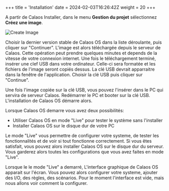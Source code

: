 +++
title = 'Installation'
date = 2024-02-03T16:26:42Z
weight = 20
+++

A partir de Calaos Installer, dans le menu **Gestion du projet** sélectionnez **Créez une image**.

![Create Image](/en/getting_started/images/calaos_installer_creator.png?width=20pc)

Choisir la dernier version stable de Calaos OS dans la liste déroulante, puis cliquer sur "Continuer". L'image est alors téléchargée depuis le serveur de Calaos. Cette opération peut prendre quelques minutes et depends de la vitesse de votre connexion internet. Une fois le téléchargement terminé, insérer une clef USB dans votre ordinateur. Celle-ci sera formatée et les fichiers de l'image seront copiés dessus. La clé USB devrait apparraitre dans la fenêtre de l'application. Choisir la clé USB puis cliquer sur "Continue".

Une fois l'image copiée sur la clé USB, vous pouvez l'insérer dans le PC qui servira de serveur Calaos. Redémarrer le PC et booter sur la clé USB. L'installation de Calaos OS démarre alors.

Lorsque Calaos OS demarre vous avez deux possibilités:

- Utiliser Calaos OS en mode "Live" pour tester le système sans l'installer
- Installer Calaos OS sur le disque dur de votre PC

Le mode "Live" vous permettre de configurer votre systeme, de tester les fonctionnalités et de voir si tout fonctionne correctement. Si vous êtes satisfait, vous pouvez alors installer Calaos OS sur le disque dur du serveur. Vous garderez alors toutes les configurations que vous avez faites en mode "Live".

Lorsque le le mode "Live" a demarré, L'interface graphique de Calaos OS apparait sur l'écran. Vous pouvez alors configurer votre systeme, ajouter des I/O, des règles, des scénarios. Pour le moment l'interface est vide, mais nous allons voir comment la configurer.
